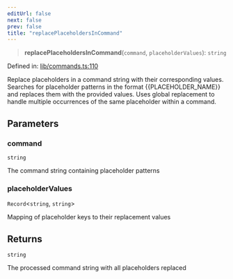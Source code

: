 ```yaml
---
editUrl: false
next: false
prev: false
title: "replacePlaceholdersInCommand"
---
```


> **replacePlaceholdersInCommand**(`command`, `placeholderValues`): `string`

Defined in: [lib/commands.ts:110](https://github.com/yashjawale/fabr/blob/2175f836f52904c60bea5117c14ee0416e76bd93/src/lib/commands.ts#L110)

Replace placeholders in a command string with their corresponding values.
Searches for placeholder patterns in the format {{PLACEHOLDER_NAME}} and replaces
them with the provided values. Uses global replacement to handle multiple
occurrences of the same placeholder within a command.

## Parameters

### command

`string`

The command string containing placeholder patterns

### placeholderValues

`Record`\<`string`, `string`\>

Mapping of placeholder keys to their replacement values

## Returns

`string`

The processed command string with all placeholders replaced
